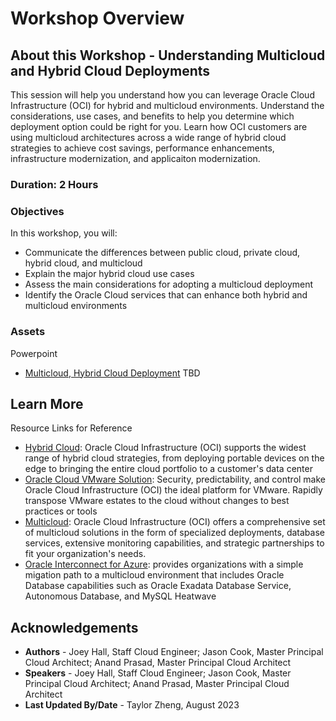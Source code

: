 # Workshop Overview

## About this Workshop - Understanding Multicloud and Hybrid Cloud Deployments

This session will help you understand how you can leverage Oracle Cloud Infrastructure (OCI) for hybrid and multicloud environments. Understand the considerations, use cases, and benefits to help you determine which deployment option could be right for you. Learn how OCI customers are using multicloud architectures across a wide range of hybrid cloud strategies to achieve cost savings, performance enhancements, infrastructure modernization, and applicaiton modernization.

### **Duration: 2 Hours**

### Objectives

In this workshop, you will:
* Communicate the differences between public cloud, private cloud, hybrid cloud, and multicloud
* Explain the major hybrid cloud use cases
* Assess the main considerations for adopting a multicloud deployment
* Identify the Oracle Cloud services that can enhance both hybrid and multicloud environments

### **Assets**

Powerpoint
* [Multicloud, Hybrid Cloud Deployment]() TBD


## Learn More

Resource Links for Reference 
* [Hybrid Cloud](https://www.oracle.com/cloud/hybrid-cloud/): Oracle Cloud Infrastructure (OCI) supports the widest range of hybrid cloud strategies, from deploying portable devices on the edge to bringing the entire cloud portfolio to a customer's data center
* [Oracle Cloud VMware Solution](https://www.oracle.com/cloud/compute/vmware/): Security, predictability, and control make Oracle Cloud Infrastructure (OCI) the ideal platform for VMware. Rapidly transpose VMware estates to the cloud without changes to best practices or tools
* [Multicloud](https://www.oracle.com/cloud/multicloud/): Oracle Cloud Infrastructure (OCI) offers a comprehensive set of multicloud solutions in the form of specialized deployments, database services, extensive monitoring capabilities, and strategic partnerships to fit your organization's needs. 
* [Oracle Interconnect for Azure](https://www.oracle.com/cloud/azure/interconnect/): provides organizations with a simple migation path to a multicloud environment that includes Oracle Database capabilities such as Oracle Exadata Database Service, Autonomous Database, and MySQL Heatwave


## Acknowledgements
* **Authors** - Joey Hall, Staff Cloud Engineer; Jason Cook, Master Principal Cloud Architect; Anand Prasad, Master Principal Cloud Architect
* **Speakers** - Joey Hall, Staff Cloud Engineer; Jason Cook, Master Principal Cloud Architect; Anand Prasad, Master Principal Cloud Architect
* **Last Updated By/Date** - Taylor Zheng, August 2023
